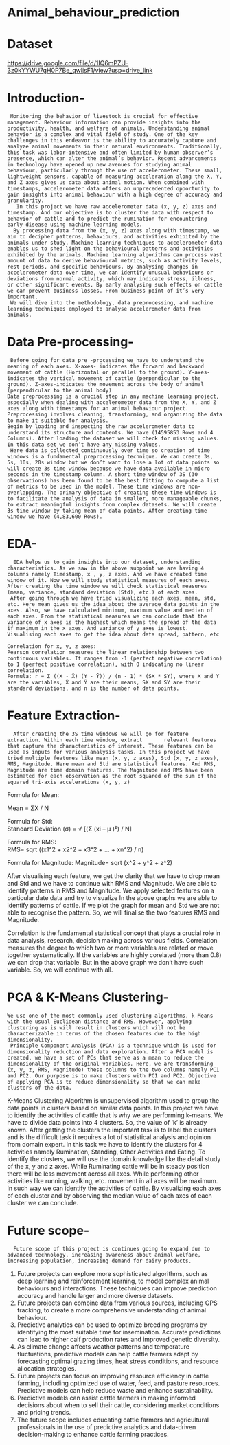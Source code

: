 # Animal_behaviour_prediction
# Dataset
https://drive.google.com/file/d/1IQ6mPZU-3z0kYYWU7gH0P7Be_qwljsF1/view?usp=drive_link

# Introduction-  
     Monitoring the behavior of livestock is crucial for effective management. Behaviour information can provide insights into the productivity, health, and welfare of animals. Understanding animal behavior is a complex and vital field of study. One of the key challenges in this endeavor is the ability to accurately capture and analyze animal movements in their natural environments. Traditionally, this task was labor-intensive and often limited by human observer’s presence, which can alter the animal’s behavior. Recent advancements in technology have opened up new avenues for studying animal behaviour, particularly through the use of accelerometer. These small, lightweight sensors, capable of measuring acceleration along the X, Y, and Z axes gives us data about animal motion. When combined with timestamps, accelerometer data offers an unprecedented opportunity to gain insights into animal behaviour with a high degree of accuracy and granularity.
       In this project we have raw accelerometer data (x, y, z) axes and timestamp. And our objective is to cluster the data with respect to behavior of cattle and to predict the rumination for encountering early disease using machine learning models. 
      By processing data from the (x, y, z) axes along with timestamp, we aim to decipher patterns, behaviours, and activities exhibited by the animals under study. Machine learning techniques to accelerometer data enables us to shed light on the behavioural patterns and activities exhibited by the animals. Machine learning algorithms can process vast amount of data to derive behavioural metrics, such as activity levels, rest periods, and specific behaviours. By analysing changes in accelerometer data over time, we can identify unusual behaviours or deviations from normal activity, which may indicate stress, illness, or other significant events. By early analysing such effects on cattle we can prevent business losses. From business point of it’s very important. 
     We will dive into the methodology, data preprocessing, and machine learning techniques employed to analyse accelerometer data from animals. 


# Data Pre-processing-   
     Before going for data pre -processing we have to understand the meaning of each axes. X-axes- indicates the forward and backward movement of cattle (Horizontal or parallel to the ground). Y-axes- indicates the vertical movement of cattle (perpendicular to the ground). Z-axes-indicates the movement across the body of animal (perpendicular to the animal body)
    Data preprocessing is a crucial step in any machine learning project, especially when dealing with accelerometer data from the X, Y, and Z axes along with timestamps for an animal behaviour project. Preprocessing involves cleaning, transforming, and organizing the data to make it suitable for analysis. 
    Begin by loading and inspecting the raw accelerometer data to understand its structure and contents. We have (14595853 Rows and 4 Columns). After loading the dataset we will check for missing values. In this data set we don’t have any missing values. 
     Here data is collected continuously over time so creation of time windows is a fundamental preprocessing technique. We can create 3s, 5s, 10s, 20s window but we don’t want to lose a lot of data points so will create 3s time window because we have data available in micro seconds in the timestamp column. A short time window of 3S (30 observations) has been found to be the best fitting to compute a list of metrics to be used in the model. These time windows are non-overlapping. The primary objective of creating these time windows is to facilitate the analysis of data in smaller, more manageable chunks, to extract meaningful insights from complex datasets. We will create 3s time window by taking mean of data points. After creating time window we have (4,83,600 Rows).

# EDA-
      EDA helps us to gain insights into our dataset, understanding characteristics. As we saw in the above subpoint we are having 4 columns namely Timestamp, x , y, z axes. And we have created time window of it. Now we will study statistical measures of each axes. After creating the time window we will check statistical measures (mean, variance, standard deviation (Std), etc.) of each axes. 
     After going through we have tried visualizing each axes, mean, std, etc. Here mean gives us the idea about the average data points in the axes. Also, we have calculated minimum, maximum value and median of each axes. From the statistical measures we can conclude that the variance of x axes is the highest which means the spread of the data if maximum in the x axes. And variance of y axes is lowest.         
    Visualising each axes to get the idea about data spread, pattern, etc

    Correlation for x, y, z axes:
    Pearson correlation measures the linear relationship between two continuous variables. It ranges from -1 (perfect negative correlation) to 1 (perfect positive correlation), with 0 indicating no linear correlation.
    Formula: r = Σ ((X - X̄) (Y - Ȳ)) / (n - 1) * (SX * SY), where X and Y are the variables, X̄ and Ȳ are their means, SX and SY are their standard deviations, and n is the number of data points.


# Feature Extraction-
      After creating the 3S time windows we will go for feature extraction. Within each time window, extract       relevant features that capture the characteristics of interest. These features can be used as inputs for various analysis tasks. In this project we have tried multiple features like mean (x, y, z axes), Std (x, y, z axes), RMS, Magnitude. Here mean and Std are statistical features. And RMS, Magnitude are time domain features. The Magnitude and RMS have been estimated for each observation as the root squared of the sum of the squared tri-axis accelerations (x, y, z)
Formula for Mean:

Mean = ΣX / N
     
  Formula for Std:      
Standard Deviation (σ) = √ [(Σ (xi – μ )²) / N]

 Formula for RMS:                 
RMS= sqrt ((x1^2 + x2^2 + x3^2 + ... + xn^2) / n)
 
Formula for Magnitude:
Magnitude= sqrt (x^2 + y^2 + z^2)

After visualising each feature, we get the clarity that we have to drop mean and Std and we have to continue with RMS and Magnitude. We are able to identify patterns in RMS and Magnitude. We apply selected features on a particular date data and try to visualize In the above graphs we are able to identify patterns of cattle. If we plot the graph for mean and Std we are not able to recognise the pattern. So, we will finalise the two features RMS and Magnitude.

Correlation is the fundamental statistical concept that plays a crucial role in data analysis, research, decision making across various fields. Correlation measures the degree to which two or more variables are related or move together systematically. If the variables are highly corelated (more than 0.8) we can drop that variable. But in the above graph we don’t have such variable. So, we will continue with all.

# PCA & K-Means Clustering-
    We use one of the most commonly used clustering algorithms, k-Means with the usual Euclidean distance and RMS. However, applying clustering as is will result in clusters which will not be characterizable in terms of the chosen features due to the high dimensionality.     
     Principle Component Analysis (PCA) is a technique which is used for dimensionality reduction and data exploration. After a PCA model is created, we have a set of PCs that serve as a mean to reduce the dimensionality of the original variables. Here, we are transforming (x, y, z, RMS, Magnitude) these columns to the two columns namely PC1 and PC2. Our purpose is to make clusters with PC1 and PC2. Objective of applying PCA is to reduce dimensionality so that we can make clusters of the data.

K-Means Clustering Algorithm is unsupervised algorithm used to group the data points in clusters based on similar data points. In this project we have to identify the activities of cattle that is why we are performing k-means. We have to divide data points into 4 clusters. So, the value of ‘k’ is already known. 
After getting the clusters the important task is to label the clusters and is the difficult task it requires a lot of statistical analysis and opinion from domain expert. In this task we have to identify the clusters for 4 activities namely Rumination, Standing, Other Activities and Eating. To identify the clusters, we will use the domain knowledge like the detail study of the x, y and z axes. While Ruminating cattle will be in steady position there will be less movement across all axes. While performing other activities like running, walking, etc. movement in all axes will be maximum. In such way we can identify the activities of cattle. By visualizing each axes of each cluster and by observing the median value of each axes of each cluster we can conclude.


# Future scope-
      Future scope of this project is continues going to expand due to advanced technology, increasing awareness about animal welfare, increasing population, increasing demand for dairy products.
1.	Future projects can explore more sophisticated algorithms, such as deep learning and reinforcement learning, to model complex animal behaviours and interactions. These techniques can improve prediction accuracy and handle larger and more diverse datasets.
2.	Future projects can combine data from various sources, including GPS tracking, to create a more comprehensive understanding of animal behaviour.
3.	Predictive analytics can be used to optimize breeding programs by identifying the most suitable time for insemination. Accurate predictions can lead to higher calf production rates and improved genetic diversity.
4.	As climate change affects weather patterns and temperature fluctuations, predictive models can help cattle farmers adapt by forecasting optimal grazing times, heat stress conditions, and resource allocation strategies.
5.	Future projects can focus on improving resource efficiency in cattle farming, including optimized use of water, feed, and pasture resources. Predictive models can help reduce waste and enhance sustainability.
6.	Predictive models can assist cattle farmers in making informed decisions about when to sell their cattle, considering market conditions and pricing trends.
7.	The future scope includes educating cattle farmers and agricultural professionals in the use of predictive analytics and data-driven decision-making to enhance cattle farming practices.
